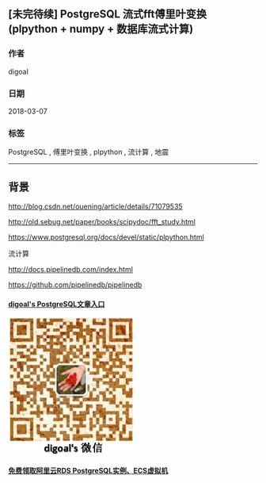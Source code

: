 ## [未完待续] PostgreSQL 流式fft傅里叶变换 (plpython + numpy + 数据库流式计算)   
                                                         
### 作者                                                         
digoal                                                         
                                                         
### 日期                                                         
2018-03-07                                                       
                                                         
### 标签                                                         
PostgreSQL , 傅里叶变换 , plpython , 流计算 , 地震  
                                                         
----                                                         
                                                         
## 背景   



http://blog.csdn.net/ouening/article/details/71079535

http://old.sebug.net/paper/books/scipydoc/fft_study.html

https://www.postgresql.org/docs/devel/static/plpython.html 

流计算

http://docs.pipelinedb.com/index.html

https://github.com/pipelinedb/pipelinedb
  
  
  
  
  
  
  
  
  
  
  
  
  
  
  
#### [digoal's PostgreSQL文章入口](https://github.com/digoal/blog/blob/master/README.md "22709685feb7cab07d30f30387f0a9ae")
  
  
![digoal's weixin](../pic/digoal_weixin.jpg "f7ad92eeba24523fd47a6e1a0e691b59")
  
  
  
  
  
  
  
  
#### [免费领取阿里云RDS PostgreSQL实例、ECS虚拟机](https://www.aliyun.com/database/postgresqlactivity "57258f76c37864c6e6d23383d05714ea")
  
